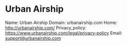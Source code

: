 
# Urban Airship

Name: Urban Airship
Domain: urbanairship.com
Home: http://urbanairship.com/
Privacy_policy: https://www.urbanairship.com/legal/privacy-policy
Email: support@urbanairship.com
